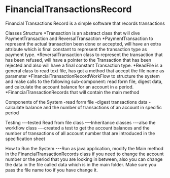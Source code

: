 # FinancialTransactionsRecord
Financial Transactions Record is a simple software that records transactions 


Classes Structure 
	*Transaction is an abstract class that will dive PaymentTransaction and ReversalTransaction
	*PaymentTransaction to represent the actual transaction been done or accepted, will have an extra attribute which
	is final constant to represent the transaction type as payment type.
	*ReversalTransaction class to represent the transaction that has been refused, will have a pointer to
	the Transaction that has been rejected and also will have a final constant Transaction type. 
	*ReadFile is a general class to read text file, has got a method that accept the file name as parameter
	*FinancialTransactionRecordWorkFlow to structure the system and make calls to the following sub-component:
	read form file, digest data, and calculate the account balance for an account in a period.
	*FinancialTransactionRecords that will contain the main method
	
	
Components of the System
-read form file
-digest transactions data
-calculate balance and the number of transactions of an account in specific period



Testing
---tested Read from file class
---Inheritance classes 
---also the workflow class
---created a test to get the account balances and the number of transactions of all account number that are introduced 
in the specification sheet 


How to Run the System
---Run as java application, modify the Main method in the FinancialTransactionRecords class if you need to change the account number or
the period that you are looking in between, also you can change the data in the file called data which is in the main folder. Make sure
you pass the file name too if you have change it.
